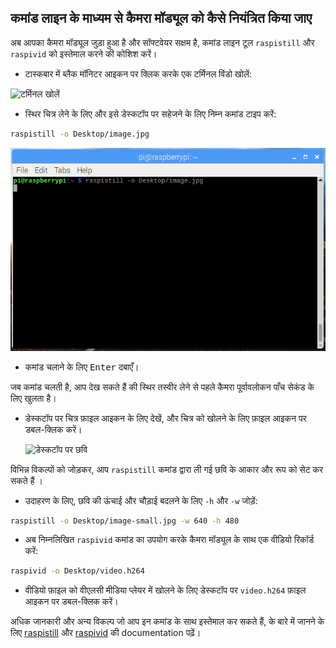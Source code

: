 ## कमांड लाइन के माध्यम से कैमरा मॉड्यूल को कैसे नियंत्रित किया जाए

अब आपका कैमरा मॉड्यूल जुड़ा हुआ है और सॉफ्टवेयर सक्षम है, कमांड लाइन टूल `raspistill` और `raspivid` को इस्तेमाल करने की कोशिश करें।

- टास्कबार में ब्लैक मॉनिटर आइकन पर क्लिक करके एक टर्मिनल विंडो खोलें:

![टर्मिनल खोलें](images/open-terminal-annotated.png)

- स्थिर चित्र लेने के लिए और इसे डेस्कटॉप पर सहेजने के लिए निम्न कमांड टाइप करें:

```bash
raspistill -o Desktop/image.jpg
```

![raspistill कमांड टर्मिनल में लिखा हुआ](images/raspistill-image.png)

- कमांड चलाने के लिए <kbd>Enter</kbd> दबाएँ।

जब कमांड चलती है, आप देख सकते हैं की स्थिर तस्वीर लेने से पहले कैमरा पूर्वावलोकन पाँच सेकंड के लिए खुलता है।

- डेस्कटॉप पर चित्र फ़ाइल आइकन के लिए देखें, और चित्र को खोलने के लिए फ़ाइल आइकन पर डबल-क्लिक करें।

    ![डेस्कटॉप पर छवि](images/desktop-annotated.png)

विभिन्न विकल्पों को जोड़कर, आप `raspistill` कमांड द्वारा ली गई छवि के आकार और रूप को सेट कर सकते हैं ।

- उदाहरण के लिए, छवि की ऊंचाई और चौड़ाई बदलने के लिए `-h` और `-w` जोड़ें:

```bash
raspistill -o Desktop/image-small.jpg -w 640 -h 480
```

- अब निम्नलिखित `raspivid` कमांड का उपयोग करके कैमरा मॉड्यूल के साथ एक वीडियो रिकॉर्ड करें:

```bash
raspivid -o Desktop/video.h264
```

- वीडियो फ़ाइल को वीएलसी मीडिया प्लेयर में खोलने के लिए डेस्कटॉप पर `video.h264` फ़ाइल आइकन पर डबल-क्लिक करें।

अधिक जानकारी और अन्य विकल्प जो आप इन कमांड के साथ इस्तेमाल कर सकते हैं, के बारे में जानने के लिए [ raspistill](https://www.raspberrypi.org/documentation/usage/camera/raspicam/raspistill.md) और [raspivid](https://www.raspberrypi.org/documentation/usage/camera/raspicam/raspivid.md) की documentation पढ़ें।
